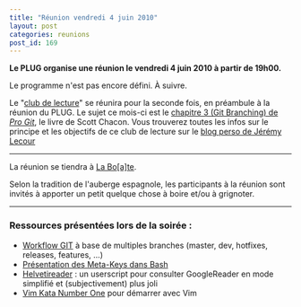 ```yaml
---
title: "Réunion vendredi 4 juin 2010"
layout: post
categories: reunions
post_id: 169
---
```

**Le PLUG organise une réunion le vendredi 4 juin 2010 à partir de 19h00.**

Le programme n'est pas encore défini. À suivre.

Le "[club de lecture](http://jeremy.wordpress.com/2010/05/19/club-de-lecture-episode-2-git-branching/)" se réunira pour la seconde fois, en préambule à la réunion du PLUG. Le sujet ce mois-ci est le [chapitre 3 (Git Branching) de _Pro Git_](http://progit.org/), le livre de Scott Chacon. Vous trouverez toutes les infos sur le principe et les objectifs de ce club de lecture sur le [blog perso de Jérémy Lecour](http://jeremy.wordpress.com/)

----
La réunion se tiendra à [La Bo\[a\]te](http://laboate.com/).

Selon la tradition de l'auberge espagnole, les participants à la réunion sont invités à apporter un petit quelque chose à boire et/ou à grignoter.

----

### Ressources présentées lors de la soirée :

- [Workflow GIT](http://nvie.com/git-model) à base de multiples branches (master, dev, hotfixes, releases, features, …)
- [Présentation des Meta-Keys dans Bash](/pub/Bash-Meta-Keys.txt)
- [Helvetireader](http://helvetireader.com/) : un userscript pour consulter GoogleReader en mode simplifié et (subjectivement) plus joli
- [Vim Kata Number One](http://blog.wekeroad.com/2010/05/24/vim-kata-one) pour démarrer avec Vim